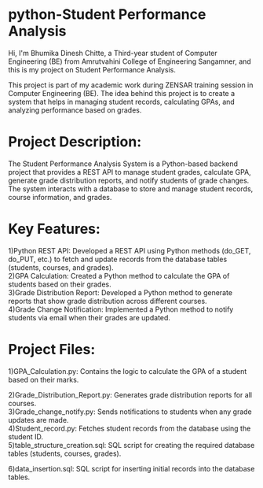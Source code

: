 # python-Student Performance Analysis
Hi, I'm Bhumika Dinesh Chitte, a Third-year student of Computer Engineering (BE) from Amrutvahini College of Engineering Sangamner, and this is my project on Student Performance Analysis.

This project is part of my academic work during ZENSAR training session in Computer Engineering (BE). The idea behind this project is to create a system that helps in managing student records, calculating GPAs, and analyzing performance based on grades.

# Project Description:

The Student Performance Analysis System is a Python-based backend project that provides a REST API to manage student grades, calculate GPA, generate grade distribution reports, and notify students of grade changes. The system interacts with a database to store and manage student records, course information, and grades.

# Key Features:

1)Python REST API: Developed a REST API using Python methods (do_GET, do_PUT, etc.) to fetch and update records from the database tables (students, courses, and grades).  
2)GPA Calculation: Created a Python method to calculate the GPA of students based on their grades.  
3)Grade Distribution Report: Developed a Python method to generate reports that show grade distribution across different courses.  
4)Grade Change Notification: Implemented a Python method to notify students via email when their grades are updated.

# Project Files:  
1)GPA_Calculation.py: Contains the logic to calculate the GPA of a student based on their marks. 
 
 2)Grade_Distribution_Report.py: Generates grade distribution reports for all courses.  
 3)Grade_change_notify.py: Sends notifications to students when any grade updates are made.  
 4)Student_record.py: Fetches student records from the database using the student ID.  
 5)table_structure_creation.sql: SQL script for creating the required database tables (students, courses, grades). 
 
 6)data_insertion.sql: SQL script for inserting initial records into the database tables.
